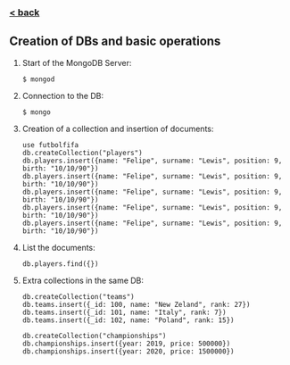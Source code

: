 ### [< back](README.md)
## Creation of DBs and basic operations

  1. Start of the MongoDB Server:
      ```
      $ mongod
      ```
  2. Connection to the DB:
      ```
      $ mongo
      ```
  3. Creation of a collection and insertion of documents:
      ```
      use futbolfifa
      db.createCollection("players")
      db.players.insert({name: "Felipe", surname: "Lewis", position: 9, birth: "10/10/90"})
      db.players.insert({name: "Felipe", surname: "Lewis", position: 9, birth: "10/10/90"})
      db.players.insert({name: "Felipe", surname: "Lewis", position: 9, birth: "10/10/90"})
      db.players.insert({name: "Felipe", surname: "Lewis", position: 9, birth: "10/10/90"})
      db.players.insert({name: "Felipe", surname: "Lewis", position: 9, birth: "10/10/90"})
      ```
  4. List the documents:
      ```
      db.players.find({})
      ```
 5. Extra collections in the same DB:
    ```
    db.createCollection("teams")
    db.teams.insert({_id: 100, name: "New Zeland", rank: 27})
    db.teams.insert({_id: 101, name: "Italy", rank: 7})
    db.teams.insert({_id: 102, name: "Poland", rank: 15})

    db.createCollection("championships")
    db.championships.insert({year: 2019, price: 500000})
    db.championships.insert({year: 2020, price: 1500000})
    ```
